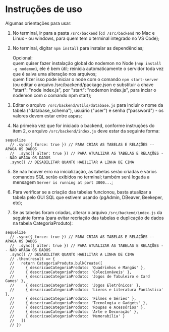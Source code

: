 # Instruções de uso

Algumas orientações para usar:

1. No terminal, ir para a pasta `/src/backend` (`cd /src/backend` no Mac e Linux - ou windows, para quem tem o terminal integrado no VS Code);

2. No terminal, digitar `npm install` para instalar as dependências;

      Opcional:   
         quem quiser fazer instalação global do nodemon no Node (`nmp install -g nodemon`), ele é bem útil; reinicia automaticamente o servidor toda vez que é salva uma alteração nos arquivos;  
         quem fizer isso pode iniciar o node com o comando `npm start-server` (ou editar o arquivo /src/backend/package.json e substituir a chave "start": "node index.js", por "start": "nodemon index.js", para inciar o nodemon com o comando npm start);

3. Editar o arquivo` /src/backend/utils/database.js` para incluir o nome da tabela ("database_schema"), usuário ("user") e senha ("password") - os valores devem estar entre aspas;

4. Na primeira vez que for iniciado o backend, conforme instruções do item 2, o arquivo `/src/backend/index.js` deve estar da seguinte forma:

```
sequelize
  // .sync({ force: true }) // PARA CRIAR AS TABELAS E RELAÇÕES -- APAGA OS DADOS
  //  .sync({ alter: true }) // PARA ATUALIZAR AS TABELAS E RELAÇÕES -- NÃO APAGA OS DADOS
  .sync() // DESABILITAR QUANTO HABILITAR A LINHA DE CIMA
```

5. Se não houver erro na inicialização, as tabelas serão criadas e vários comandos SQL serão exibidos no terminal; também será logada a mensagem `Server is running at port 3000...`;

6. Para verificar se a criação das tabelas funcionou, basta atualizar a tabela pelo GUI SQL que estivem usando (pgAdmin, DBeaver, Beekeper, etc);

7. Se as tabelas foram criadas, alterar o arquivo `/src/backend/index.js` da seguinte forma (para evitar recriação das tabelas e duplicação de dados na tabela CategoriaProduto):

```
sequelize
  // .sync({ force: true }) // PARA CRIAR AS TABELAS E RELAÇÕES -- APAGA OS DADOS
  //  .sync({ alter: true }) // PARA ATUALIZAR AS TABELAS E RELAÇÕES -- NÃO APAGA OS DADOS
  .sync() // DESABILITAR QUANTO HABILITAR A LINHA DE CIMA
  // .then(result => {
  //   return CategoriaProduto.bulkCreate([
  //     { descricaoCategoriaProduto: 'Quadrinhos e Mangás' },
  //     { descricaoCategoriaProduto: 'Colecionáveis' },
  //     { descricaoCategoriaProduto: 'Jogos de Tabuleiro e Card Games' },
  //     { descricaoCategoriaProduto: 'Jogos Eletrônicos' },
  //     { descricaoCategoriaProduto: 'Livros e Literatura Fantástica' },
  //     { descricaoCategoriaProduto: 'Filmes e Séries' },
  //     { descricaoCategoriaProduto: 'Tecnologia e Gadgets' },
  //     { descricaoCategoriaProduto: 'Roupas e Acessórios' },
  //     { descricaoCategoriaProduto: 'Arte e Decoração' },
  //     { descricaoCategoriaProduto: 'Memorabilia' }
  //   ])
  // })
```